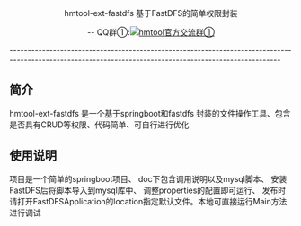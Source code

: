 <p align="center">
hmtool-ext-fastdfs 基于FastDFS的简单权限封装
</p>
<p align="center">
    -- QQ群①:<a target="_blank" href="//shang.qq.com/wpa/qunwpa?idkey=6703688b236038908f6c89b732758d00104b336a3a97bb511048d6fdc674ca01"><img border="0" src="//pub.idqqimg.com/wpa/images/group.png" alt="hmtool官方交流群①" title="hmtool官方交流群①"></a>
</p>
---------------------------------------------------------------------------------------------------------------------------------------------------------

## 简介
hmtool-ext-fastdfs 是一个基于springboot和fastdfs 封装的文件操作工具、包含是否具有CRUD等权限、代码简单、可自行进行优化


## 使用说明
项目是一个简单的springboot项目、
doc下包含调用说明以及mysql脚本、
安装FastDFS后将脚本导入到mysql库中、
调整properties的配置即可运行、
发布时请打开FastDFSApplication的location指定默认文件。本地可直接运行Main方法进行调试


